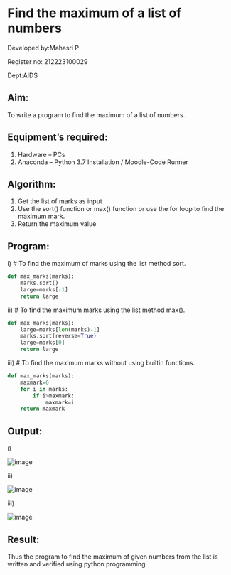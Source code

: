 # Find the maximum of a list of numbers

Developed by:Mahasri P

Register no: 212223100029

Dept:AIDS

## Aim:
To write a program to find the maximum of a list of numbers.
## Equipment’s required:
1.	Hardware – PCs
2.	Anaconda – Python 3.7 Installation / Moodle-Code Runner
## Algorithm:
1.	Get the list of marks as input
2.	Use the sort() function or max() function or use the for loop to find the maximum mark.
3.	Return the maximum value
## Program:

i)	# To find the maximum of marks using the list method sort.
```Python
def max_marks(marks):
    marks.sort()
    large=marks[-1]
    return large


```

ii)	# To find the maximum marks using the list method max().
```Python
def max_marks(marks):
    large=marks[len(marks)-1]
    marks.sort(reverse=True)
    large=marks[0]
    return large


```

iii) # To find the maximum marks without using builtin functions.
```Python
def max_marks(marks):
    maxmark=0
    for i in marks:
        if i>maxmark:
            maxmark=i
    return maxmark


```



## Output:
i)

![image](https://github.com/PreethiS647/FindMaximum/assets/147313372/031616ee-2bf0-4263-bf4e-ca151943e352)

ii)

![image](https://github.com/PreethiS647/FindMaximum/assets/147313372/94ac8560-ca95-471a-a825-405d680ca118)

iii)

![image](https://github.com/PreethiS647/FindMaximum/assets/147313372/5fee53df-77e4-429a-96b4-a9345e9e375f)



## Result:
Thus the program to find the maximum of given numbers from the list is written and verified using python programming.
